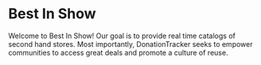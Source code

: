 # Best In Show
Welcome to Best In Show! Our goal is to provide real time catalogs of second hand stores. Most importantly, DonationTracker seeks to empower communities to access great deals and promote a culture of reuse.
